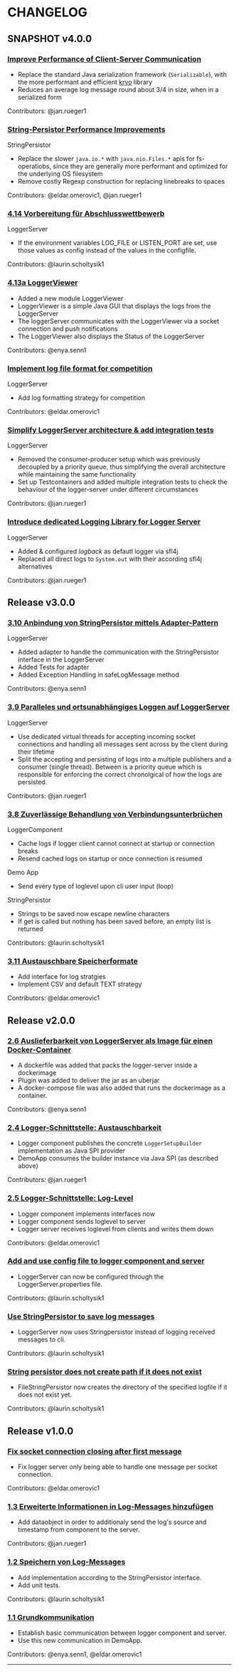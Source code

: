 # CHANGELOG

## SNAPSHOT v4.0.0

### [Improve Performance of Client-Server Communication](https://gitlab.switch.ch/hslu/edu/bachelor-computer-science/vsk/24fs01/g08/g08-documentation/-/issues/35)

- Replace the standard Java serialization framework (`Serializable`), with the more performant and efficient [kryo](https://github.com/EsotericSoftware/kryo) library
- Reduces an average log message round about 3/4 in size, when in a serialized form

Contributors: @jan.rueger1

### [String-Persistor Performance Improvements](https://gitlab.switch.ch/hslu/edu/bachelor-computer-science/vsk/24fs01/g08/g08-documentation/-/issues/34)

StringPersistor
- Replace the slower `java.io.*` with `java.nio.Files.*` apis for fs-operatiobs, since they are generally more performant and optimized for the underlying OS filesystem
- Remove costly Regexp construction for replacing linebreaks to spaces

Contributors: @eldar.omerovic1, @jan.rueger1

### [4.14 Vorbereitung für Abschlusswettbewerb](https://gitlab.switch.ch/hslu/edu/bachelor-computer-science/vsk/24fs01/g08/g08-documentation/-/issues/30)

LoggerServer

- If the environment variables LOG_FILE or LISTEN_PORT are set, use those values as config instead of the values in the configfile.

Contributors: @laurin.scholtysik1

### [4.13a LoggerViewer](https://gitlab.switch.ch/hslu/edu/bachelor-computer-science/vsk/24fs01/g08/g08-documentation/-/issues/29)

- Added a new module LoggerViewer
- LoggerViewer is a simple Java GUI that displays the logs from the LoggerServer
- The loggerServer communicates with the LoggerViewer via a socket connection and  push notifications
- The LoggerViewer also displays the Status of the LoggerServer

Contributors: @enya.senn1

### [Implement log file format for competition](https://gitlab.switch.ch/hslu/edu/bachelor-computer-science/vsk/24fs01/g08/g08-documentation/-/issues/33)

LoggerServer

- Add log formatting strategy for competition

Contributors: @eldar.omerovic1

### [Simplify LoggerServer architecture & add integration tests](https://gitlab.switch.ch/hslu/edu/bachelor-computer-science/vsk/24fs01/g08/g08-documentation/-/issues/31)

LoggerServer

- Removed the consumer-producer setup which was previously decoupled by a priority queue, thus simplifying the overall architecture while maintaining the same functionality
- Set up Testcontainers and added multiple integration tests to check the behaviour of the logger-server under different circumstances

Contributors: @jan.rueger1

### [Introduce dedicated Logging Library for Logger Server](https://gitlab.switch.ch/hslu/edu/bachelor-computer-science/vsk/24fs01/g08/g08-documentation/-/issues/32)

LoggerServer

- Added & configured _logback_ as defautl logger via sfl4j
- Replaced all direct logs to `System.out` with their according sfl4j alternatives

Contributors: @jan.rueger1


## Release v3.0.0

### [3.10 Anbindung von StringPersistor mittels Adapter-Pattern](https://gitlab.switch.ch/hslu/edu/bachelor-computer-science/vsk/24fs01/g08/g08-documentation/-/issues/25)

LoggerServer

- Added adapter to handle the communication with the StringPersistor interface in the LoggerServer
- Added Tests for adapter
- Added Exception Handling in safeLogMessage method

Contributors: @enya.senn1

### [3.9 Paralleles und ortsunabhängiges Loggen auf LoggerServer](https://gitlab.switch.ch/hslu/edu/bachelor-computer-science/vsk/24fs01/g08/g08-documentation/-/issues/24)

LoggerServer

- Use dedicated virtual threads for accepting incoming socket connections and handling all messages sent across by the
  client during their lifetime
- Split the accepting and persisting of logs into a multiple publishers and a consumer (single thread). Between is a
  priority queue which is responsible for enforcing the correct chronolgical of how the logs are persisted.

Contributors: @jan.rueger1

### [3.8 Zuverlässige Behandlung von Verbindungsunterbrüchen](https://gitlab.switch.ch/hslu/edu/bachelor-computer-science/vsk/24fs01/g08/g08-documentation/-/issues/23)

LoggerComponent

- Cache logs if logger client cannot connect at startup or connection breaks
- Resend cached logs on startup or once connection is resumed

Demo App

- Send every type of loglevel upon cli user input (loop)

StringPersistor

- Strings to be saved now escape newline characters
- If get is called but nothing has been saved before, an empty list is returned

Contributors: @laurin.scholtysik1

### [3.11 Austauschbare Speicherformate](https://gitlab.switch.ch/hslu/edu/bachelor-computer-science/vsk/24fs01/g08/g08-documentation/-/issues/26)

- Add interface for log stratgies
- Implement CSV and default TEXT strategy

Contributors: @eldar.omerovic1

## Release v2.0.0

### [2.6 Auslieferbarkeit von LoggerServer als Image für einen Docker-Container](https://gitlab.switch.ch/hslu/edu/bachelor-computer-science/vsk/24fs01/g08/g08-documentation/-/issues/13)

- A dockerfile was added that packs the logger-server inside a dockerimage
- Plugin was added to deliver the jar as an uberjar
- A docker-compose file was also added that runs the dockerimage as a container.

Contributors: @enya.senn1

### [2.4 Logger-Schnittstelle: Austauschbarkeit](https://gitlab.switch.ch/hslu/edu/bachelor-computer-science/vsk/24fs01/g08/g08-documentation/-/issues/10)

- Logger component publishes the concrete `LoggerSetupBuilder` implementation as Java SPI provider
- DemoApp consumes the builder instance via Java SPI (as described above)

Contributors: @jan.rueger1

### [2.5 Logger-Schnittstelle: Log-Level](https://gitlab.switch.ch/hslu/edu/bachelor-computer-science/vsk/24fs01/g08/g08-documentation/-/issues/11)

- Logger component implements interfaces now
- Logger component sends loglevel to server
- Logger server receives loglevel from clients and writes them down

Contributors: @eldar.omerovic1

### [Add and use config file to logger component and server](https://gitlab.switch.ch/hslu/edu/bachelor-computer-science/vsk/24fs01/g08/g08-documentation/-/issues/14)

- LoggerServer can now be configured through the LoggerServer.properties file.

Contributors: @laurin.scholtysik1

### [Use StringPersistor to save log messages](https://gitlab.switch.ch/hslu/edu/bachelor-computer-science/vsk/24fs01/g08/g08-documentation/-/issues/12)

- LoggerServer now uses Stringpersistor instead of logging received messages to cli.

Contributors: @laurin.scholtysik1

### [String persistor does not create path if it does not exist](https://gitlab.switch.ch/hslu/edu/bachelor-computer-science/vsk/24fs01/g08/g08-documentation/-/issues/20)

- FileStringPersistor now creates the directory of the specified logfile if it does not exist yet.

Contributors: @laurin.scholtysik1

## Release v1.0.0

### [Fix socket connection closing after first message](https://gitlab.switch.ch/hslu/edu/bachelor-computer-science/vsk/24fs01/g08/g08-documentation/-/issues/9)

- Fix logger server only being able to handle one message per socket connection.

Contributors: @eldar.omerovic1

### [1.3 Erweiterte Informationen in Log-Messages hinzufügen](https://gitlab.switch.ch/hslu/edu/bachelor-computer-science/vsk/24fs01/g08/g08-documentation/-/issues/4)

- Add dataobject in order to additionaly send the log's source and timestamp from component to the server.

Contributors: @jan.rueger1

### [1.2 Speichern von Log-Messages](https://gitlab.switch.ch/hslu/edu/bachelor-computer-science/vsk/24fs01/g08/g08-documentation/-/issues/3)

- Add implementation according to the StringPersistor interface.
- Add unit tests.

Contributors: @laurin.scholtysik1

### [1.1 Grundkommunikation](https://gitlab.switch.ch/hslu/edu/bachelor-computer-science/vsk/24fs01/g08/g08-documentation/-/issues/1)

- Establish basic communication between logger component and server.
- Use this new communication in DemoApp.

Contributors: @enya.senn1, @eldar.omerovic1

---
